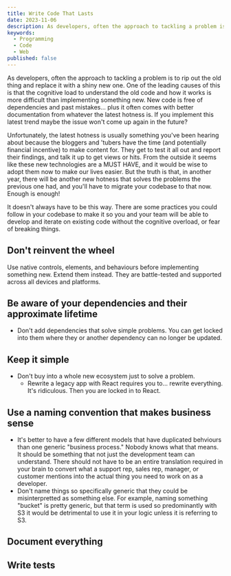 ```yaml
---
title: Write Code That Lasts
date: 2023-11-06
description: As developers, often the approach to tackling a problem is to rip out the old thing and replace it with a shiny new one. How do we break this pattern?
keywords:
  - Programming
  - Code
  - Web
published: false
---
```


As developers, often the approach to tackling a problem is to rip out the old thing and replace it with a shiny new one. One of the leading causes of this is that the cognitive load to understand the old code and how it works is more difficult than implementing something new. New code is free of dependencies and past mistakes... plus it often comes with better documentation from whatever the latest hotness is. If you implement this latest trend maybe the issue won't come up again in the future?

Unfortunately, the latest hotness is usually something you've been hearing about because the bloggers and 'tubers have the time (and potentially financial incentive) to make content for. They get to test it all out and report their findings, and talk it up to get views or hits. From the outside it seems like these new technologies are a MUST HAVE, and it would be wise to adopt them now to make our lives easier. But the truth is that, in another year, there will be another new hotness that solves the problems the previous one had, and you'll have to migrate your codebase to that now. Enough is enough!

It doesn't always have to be this way. There are some practices you could follow in your codebase to make it so you and your team will be able to develop and iterate on existing code without the cognitive overload, or fear of breaking things.

## Don't reinvent the wheel
Use native controls, elements, and behaviours before implementing something new. Extend them instead. They are battle-tested and supported across all devices and platforms.

## Be aware of your dependencies and their approximate lifetime
- Don't add dependencies that solve simple problems. You can get locked into them where they or another dependency can no longer be updated.

## Keep it simple
- Don't buy into a whole new ecosystem just to solve a problem.
  - Rewrite a legacy app with React requires you to... rewrite everything. It's ridiculous. Then you are locked in to React.

## Use a naming convention that makes business sense
- It's better to have a few different models that have duplicated behviours than one generic "business process." Nobody knows what that means. It should be something that not just the development team can understand. There should not have to be an entire translation required in your brain to convert what a support rep, sales rep, manager, or customer mentions into the actual thing you need to work on as a developer.
- Don't name things so specifically generic that they could be misinterpretted as something else. For example, naming something "bucket" is pretty generic, but that term is used so predominantly with S3 it would be detrimental to use it in your logic unless it is referring to S3.

## Document everything


## Write tests


